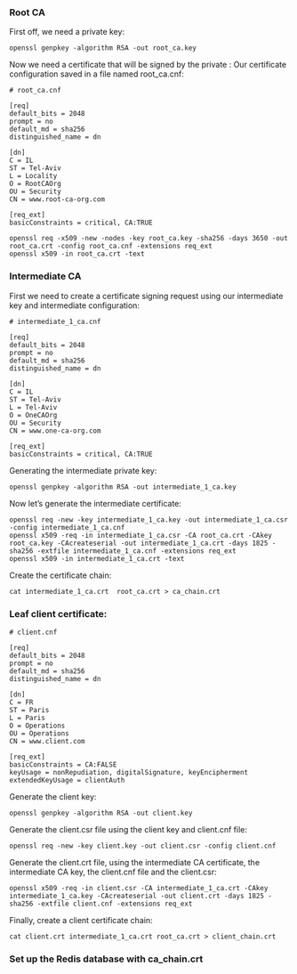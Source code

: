 
### Root CA
First off, we need a private key:
```
openssl genpkey -algorithm RSA -out root_ca.key
```

Now we need a certificate that will be signed by the private :
Our certificate configuration saved in a file named root_ca.cnf:

```
# root_ca.cnf

[req]
default_bits = 2048
prompt = no
default_md = sha256
distinguished_name = dn

[dn]
C = IL
ST = Tel-Aviv
L = Locality
O = RootCAOrg
OU = Security
CN = www.root-ca-org.com

[req_ext]
basicConstraints = critical, CA:TRUE

```

```
openssl req -x509 -new -nodes -key root_ca.key -sha256 -days 3650 -out root_ca.crt -config root_ca.cnf -extensions req_ext
openssl x509 -in root_ca.crt -text
```

### Intermediate CA

First we need to create a certificate signing request using our intermediate key and intermediate configuration:

```
# intermediate_1_ca.cnf

[req]
default_bits = 2048
prompt = no
default_md = sha256
distinguished_name = dn

[dn]
C = IL
ST = Tel-Aviv
L = Tel-Aviv
O = OneCAOrg
OU = Security
CN = www.one-ca-org.com

[req_ext]
basicConstraints = critical, CA:TRUE
```

Generating the intermediate private key:
```
openssl genpkey -algorithm RSA -out intermediate_1_ca.key
```

Now let’s generate the intermediate certificate:

```
openssl req -new -key intermediate_1_ca.key -out intermediate_1_ca.csr -config intermediate_1_ca.cnf
openssl x509 -req -in intermediate_1_ca.csr -CA root_ca.crt -CAkey root_ca.key -CAcreateserial -out intermediate_1_ca.crt -days 1825 -sha256 -extfile intermediate_1_ca.cnf -extensions req_ext
openssl x509 -in intermediate_1_ca.crt -text
```

Create the certificate chain:

```
cat intermediate_1_ca.crt  root_ca.crt > ca_chain.crt
```

### Leaf client certificate:

```
# client.cnf

[req]
default_bits = 2048
prompt = no
default_md = sha256
distinguished_name = dn

[dn]
C = FR
ST = Paris
L = Paris
O = Operations
OU = Operations
CN = www.client.com

[req_ext]
basicConstraints = CA:FALSE
keyUsage = nonRepudiation, digitalSignature, keyEncipherment
extendedKeyUsage = clientAuth
```

Generate the client key:
```
openssl genpkey -algorithm RSA -out client.key
```
Generate the client.csr file using the client key and client.cnf file:
```
openssl req -new -key client.key -out client.csr -config client.cnf
```
Generate the client.crt file, using the intermediate CA certificate, the intermediate CA key, the client.cnf file and the client.csr:
```
openssl x509 -req -in client.csr -CA intermediate_1_ca.crt -CAkey intermediate_1_ca.key -CAcreateserial -out client.crt -days 1825 -sha256 -extfile client.cnf -extensions req_ext
```
Finally, create a client certificate chain:
```
cat client.crt intermediate_1_ca.crt root_ca.crt > client_chain.crt
```

### Set up the Redis database with ca_chain.crt



